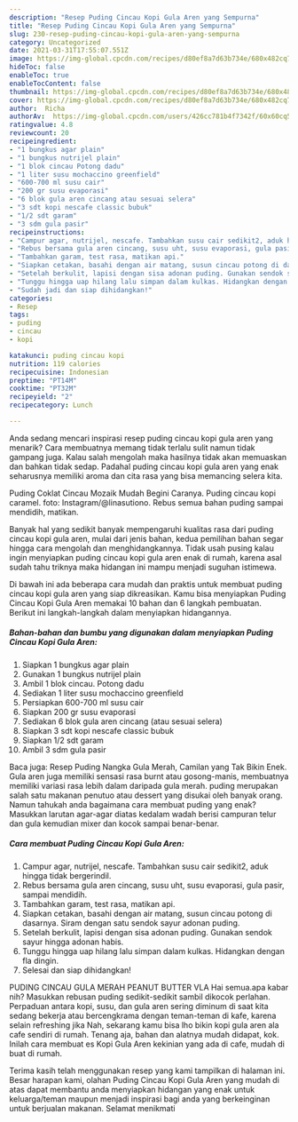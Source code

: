 ```yaml
---
description: "Resep Puding Cincau Kopi Gula Aren yang Sempurna"
title: "Resep Puding Cincau Kopi Gula Aren yang Sempurna"
slug: 230-resep-puding-cincau-kopi-gula-aren-yang-sempurna
category: Uncategorized
date: 2021-03-31T17:55:07.551Z
image: https://img-global.cpcdn.com/recipes/d80ef8a7d63b734e/680x482cq70/puding-cincau-kopi-gula-aren-foto-resep-utama.jpg
hideToc: false
enableToc: true
enableTocContent: false
thumbnail: https://img-global.cpcdn.com/recipes/d80ef8a7d63b734e/680x482cq70/puding-cincau-kopi-gula-aren-foto-resep-utama.jpg
cover: https://img-global.cpcdn.com/recipes/d80ef8a7d63b734e/680x482cq70/puding-cincau-kopi-gula-aren-foto-resep-utama.jpg
author:  Richa
authorAv:  https://img-global.cpcdn.com/users/426cc781b4f7342f/60x60cq50/avatar.jpg
ratingvalue: 4.8
reviewcount: 20
recipeingredient:
- "1 bungkus agar plain"
- "1 bungkus nutrijel plain"
- "1 blok cincau Potong dadu"
- "1 liter susu mochaccino greenfield"
- "600-700 ml susu cair"
- "200 gr susu evaporasi"
- "6 blok gula aren cincang atau sesuai selera"
- "3 sdt kopi nescafe classic bubuk"
- "1/2 sdt garam"
- "3 sdm gula pasir"
recipeinstructions:
- "Campur agar, nutrijel, nescafe. Tambahkan susu cair sedikit2, aduk hingga tidak bergerindil."
- "Rebus bersama gula aren cincang, susu uht, susu evaporasi, gula pasir, sampai mendidih."
- "Tambahkan garam, test rasa, matikan api."
- "Siapkan cetakan, basahi dengan air matang, susun cincau potong di dasarnya. Siram dengan satu sendok sayur adonan puding."
- "Setelah berkulit, lapisi dengan sisa adonan puding. Gunakan sendok sayur hingga adonan habis."
- "Tunggu hingga uap hilang lalu simpan dalam kulkas. Hidangkan dengan fla dingin."
- "Sudah jadi dan siap dihidangkan!"
categories:
- Resep
tags:
- puding
- cincau
- kopi

katakunci: puding cincau kopi 
nutrition: 119 calories
recipecuisine: Indonesian
preptime: "PT14M"
cooktime: "PT32M"
recipeyield: "2"
recipecategory: Lunch

---
```



Anda sedang mencari inspirasi resep puding cincau kopi gula aren yang menarik? Cara membuatnya memang tidak terlalu sulit namun tidak gampang juga. Kalau salah mengolah maka hasilnya tidak akan memuaskan dan bahkan tidak sedap. Padahal puding cincau kopi gula aren yang enak seharusnya memiliki aroma dan cita rasa yang bisa memancing selera kita.


Puding Coklat Cincau Mozaik Mudah Begini Caranya. Puding cincau kopi caramel. foto: Instagram/@linasutiono. Rebus semua bahan puding sampai mendidih, matikan.

Banyak hal yang sedikit banyak mempengaruhi kualitas rasa dari puding cincau kopi gula aren, mulai dari jenis bahan, kedua pemilihan bahan segar hingga cara mengolah dan menghidangkannya. Tidak usah pusing kalau ingin menyiapkan puding cincau kopi gula aren enak di rumah, karena asal sudah tahu triknya maka hidangan ini mampu menjadi suguhan istimewa.


Di bawah ini ada beberapa cara mudah dan praktis untuk membuat puding cincau kopi gula aren yang siap dikreasikan. Kamu bisa menyiapkan Puding Cincau Kopi Gula Aren memakai 10 bahan dan 6 langkah pembuatan. Berikut ini langkah-langkah dalam menyiapkan hidangannya.

<!--inarticleads1-->

##### Bahan-bahan dan bumbu yang digunakan dalam menyiapkan Puding Cincau Kopi Gula Aren:

1. Siapkan 1 bungkus agar plain
1. Gunakan 1 bungkus nutrijel plain
1. Ambil 1 blok cincau. Potong dadu
1. Sediakan 1 liter susu mochaccino greenfield
1. Persiapkan 600-700 ml susu cair
1. Siapkan 200 gr susu evaporasi
1. Sediakan 6 blok gula aren cincang (atau sesuai selera)
1. Siapkan 3 sdt kopi nescafe classic bubuk
1. Siapkan 1/2 sdt garam
1. Ambil 3 sdm gula pasir


Baca juga: Resep Puding Nangka Gula Merah, Camilan yang Tak Bikin Enek. Gula aren juga memiliki sensasi rasa burnt atau gosong-manis, membuatnya memiliki variasi rasa lebih dalam daripada gula merah. puding merupakan salah satu makanan penutuo atau dessert yang disukai oleh banyak orang. Namun tahukah anda bagaimana cara membuat puding yang enak? Masukkan larutan agar-agar diatas kedalam wadah berisi campuran telur dan gula kemudian mixer dan kocok sampai benar-benar. 

<!--inarticleads2-->

##### Cara membuat Puding Cincau Kopi Gula Aren:

1. Campur agar, nutrijel, nescafe. Tambahkan susu cair sedikit2, aduk hingga tidak bergerindil.
1. Rebus bersama gula aren cincang, susu uht, susu evaporasi, gula pasir, sampai mendidih.
1. Tambahkan garam, test rasa, matikan api.
1. Siapkan cetakan, basahi dengan air matang, susun cincau potong di dasarnya. Siram dengan satu sendok sayur adonan puding.
1. Setelah berkulit, lapisi dengan sisa adonan puding. Gunakan sendok sayur hingga adonan habis.
1. Tunggu hingga uap hilang lalu simpan dalam kulkas. Hidangkan dengan fla dingin.
1. Selesai dan siap dihidangkan!

PUDING CINCAU GULA MERAH PEANUT BUTTER VLA Hai semua.apa kabar nih? Masukkan rebusan puding sedikit-sedikit sambil dikocok perlahan. Perpaduan antara kopi, susu, dan gula aren sering diminum di saat kita sedang bekerja atau bercengkrama dengan teman-teman di kafe, karena selain refreshing jika Nah, sekarang kamu bisa lho bikin kopi gula aren ala cafe sendiri di rumah. Tenang aja, bahan dan alatnya mudah didapat, kok. Inilah cara membuat es Kopi Gula Aren kekinian yang ada di cafe, mudah di buat di rumah. 

Terima kasih telah menggunakan resep yang kami tampilkan di halaman ini. Besar harapan kami, olahan Puding Cincau Kopi Gula Aren yang mudah di atas dapat membantu anda menyiapkan hidangan yang enak untuk keluarga/teman maupun menjadi inspirasi bagi anda yang berkeinginan untuk berjualan makanan. Selamat menikmati

